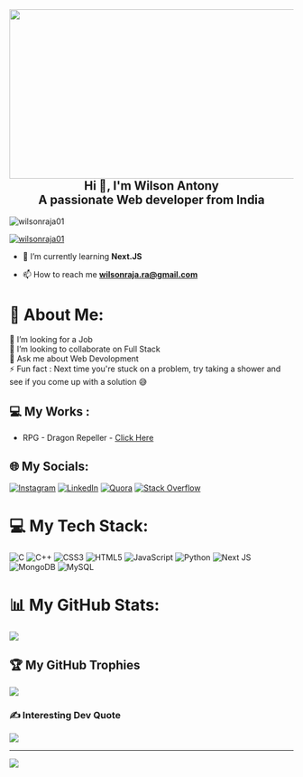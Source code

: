 <img align="left" width="1000" height="300" src="https://static.wixstatic.com/media/2be1ce_864567900845418ebfd61e297637464d~mv2.gif">
<h2 align="center">Hi 👋, I'm Wilson Antony <br>
A passionate Web developer from India</h2>
<!-- <h2 align="center">A passionate Web developer from India</h2> -->

<p align="left"> <img src="https://komarev.com/ghpvc/?username=wilsonraja01&label=Profile%20views&color=0e75b6&style=flat" alt="wilsonraja01" /> </p>

<p align="left"> <a href="https://github.com/ryo-ma/github-profile-trophy"><img src="https://github-profile-trophy.vercel.app/?username=wilsonraja01" alt="wilsonraja01" /></a> </p>

- 🌱 I’m currently learning **Next.JS**

- 📫 How to reach me **wilsonraja.ra@gmail.com**

# 💫 About Me:
🔭 I’m looking for a Job<br>👯 I’m looking to collaborate on Full Stack<br>💬 Ask me about Web Devolopment<br>⚡ Fun fact : Next time you're stuck on a problem, try taking a shower and see if you come up with a solution 😅

## 💻 My Works :
* RPG - Dragon Repeller - [Click Here](https://wilsonraja01.github.io/rpggame/)

## 🌐 My Socials:
[![Instagram](https://img.shields.io/badge/Instagram-%23E4405F.svg?logo=Instagram&logoColor=white)](https://www.instagram.com/wilsonraja.r.a_official/) [![LinkedIn](https://img.shields.io/badge/LinkedIn-%230077B5.svg?logo=linkedin&logoColor=white)](https://www.linkedin.com/in/wilson-antony-ra/) [![Quora](https://img.shields.io/badge/Quora-%23B92B27.svg?logo=Quora&logoColor=white)](https://www.quora.com/profile/Wilson-Raja-10) [![Stack Overflow](https://img.shields.io/badge/-Stackoverflow-FE7A16?logo=stack-overflow&logoColor=white)](https://stackoverflow.com/users/20377070/wilson-a) 

# 💻 My Tech Stack:
![C](https://img.shields.io/badge/c-%2300599C.svg?style=plastic&logo=c&logoColor=white) ![C++](https://img.shields.io/badge/c++-%2300599C.svg?style=plastic&logo=c%2B%2B&logoColor=white) ![CSS3](https://img.shields.io/badge/css3-%231572B6.svg?style=plastic&logo=css3&logoColor=white) ![HTML5](https://img.shields.io/badge/html5-%23E34F26.svg?style=plastic&logo=html5&logoColor=white) ![JavaScript](https://img.shields.io/badge/javascript-%23323330.svg?style=plastic&logo=javascript&logoColor=%23F7DF1E) ![Python](https://img.shields.io/badge/python-3670A0?style=plastic&logo=python&logoColor=ffdd54) ![Next JS](https://img.shields.io/badge/Next-black?style=plastic&logo=next.js&logoColor=white) ![MongoDB](https://img.shields.io/badge/MongoDB-%234ea94b.svg?style=plastic&logo=mongodb&logoColor=white) ![MySQL](https://img.shields.io/badge/mysql-%2300f.svg?style=plastic&logo=mysql&logoColor=white)
# 📊 My GitHub Stats:
<!--![](https://github-readme-stats.vercel.app/api?username=Wilsonraja01&theme=dark&hide_border=false&include_all_commits=false&count_private=false)<br/> -->
![](https://github-readme-streak-stats.herokuapp.com/?user=Wilsonraja01&theme=dark&hide_border=false)<br/>
<!--![](https://github-readme-stats.vercel.app/api/top-langs/?username=Wilsonraja01&theme=dark&hide_border=false&include_all_commits=false&count_private=false&layout=compact) -->

## 🏆 My GitHub Trophies
![](https://github-profile-trophy.vercel.app/?username=Wilsonraja01&theme=radical&no-frame=false&no-bg=true&margin-w=4)

### ✍️ Interesting Dev Quote
![](https://quotes-github-readme.vercel.app/api?type=horizontal&theme=radical)

---
[![](https://visitcount.itsvg.in/api?id=Wilsonraja01&icon=0&color=0)](https://visitcount.itsvg.in)

